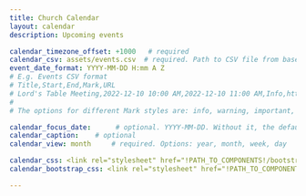 ```yaml
---
title: Church Calendar
layout: calendar
description: Upcoming events

calendar_timezone_offset: +1000   # required
calendar_csv: assets/events.csv  # required. Path to CSV file from base url
event_date_format: YYYY-MM-DD H:mm A Z
# E.g. Events CSV format
# Title,Start,End,Mark,URL
# Lord's Table Meeting,2022-12-10 10:00 AM,2022-12-10 11:00 AM,Info,http://example.com
#
# The options for different Mark styles are: info, warning, important, success, special, and blank.

calendar_focus_date:      # optional. YYYY-MM-DD. Without it, the default is today
calendar_caption:    # optional
calendar_view: month     # required. Options: year, month, week, day

calendar_css: <link rel="stylesheet" href="!PATH_TO_COMPONENTS!/bootstrap-calendar/css/calendar.css">
calendar_bootstrap_css: <link rel="stylesheet" href="!PATH_TO_COMPONENTS!/bootstrap/css/bootstrap.css">

---
```


 